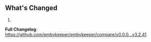 ## What's Changed

1.

**Full Changelog**: https://github.com/embykeeper/embykeeper/compare/v0.0.0...v3.2.41
